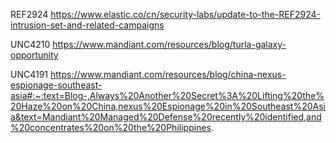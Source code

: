 REF2924
https://www.elastic.co/cn/security-labs/update-to-the-REF2924-intrusion-set-and-related-campaigns

UNC4210
https://www.mandiant.com/resources/blog/turla-galaxy-opportunity

UNC4191
https://www.mandiant.com/resources/blog/china-nexus-espionage-southeast-asia#:~:text=Blog-,Always%20Another%20Secret%3A%20Lifting%20the%20Haze%20on%20China,nexus%20Espionage%20in%20Southeast%20Asia&text=Mandiant%20Managed%20Defense%20recently%20identified,and%20concentrates%20on%20the%20Philippines.
